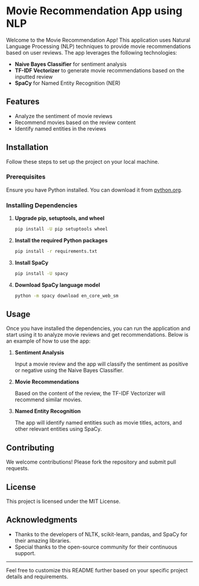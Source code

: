 # Movie Recommendation App using NLP

Welcome to the Movie Recommendation App! This application uses Natural Language Processing (NLP) techniques to provide movie recommendations based on user reviews. The app leverages the following technologies:

- **Naive Bayes Classifier** for sentiment analysis
- **TF-IDF Vectorizer** to generate movie recommendations based on the inputted review
- **SpaCy** for Named Entity Recognition (NER)

## Features

- Analyze the sentiment of movie reviews
- Recommend movies based on the review content
- Identify named entities in the reviews

## Installation

Follow these steps to set up the project on your local machine.

### Prerequisites

Ensure you have Python installed. You can download it from [python.org](https://www.python.org/).

### Installing Dependencies

1. **Upgrade pip, setuptools, and wheel**

    ```sh
    pip install -U pip setuptools wheel
    ```

2. **Install the required Python packages**

    ```sh
    pip install -r requirements.txt
    ```

3. **Install SpaCy**

    ```sh
    pip install -U spacy
    ```

4. **Download SpaCy language model**

    ```sh
    python -m spacy download en_core_web_sm
    ```

## Usage

Once you have installed the dependencies, you can run the application and start using it to analyze movie reviews and get recommendations. Below is an example of how to use the app:

1. **Sentiment Analysis**

    Input a movie review and the app will classify the sentiment as positive or negative using the Naive Bayes Classifier.

2. **Movie Recommendations**

    Based on the content of the review, the TF-IDF Vectorizer will recommend similar movies.

3. **Named Entity Recognition**

    The app will identify named entities such as movie titles, actors, and other relevant entities using SpaCy.

## Contributing

We welcome contributions! Please fork the repository and submit pull requests.

## License

This project is licensed under the MIT License.

## Acknowledgments

- Thanks to the developers of NLTK, scikit-learn, pandas, and SpaCy for their amazing libraries.
- Special thanks to the open-source community for their continuous support.

---

Feel free to customize this README further based on your specific project details and requirements.
